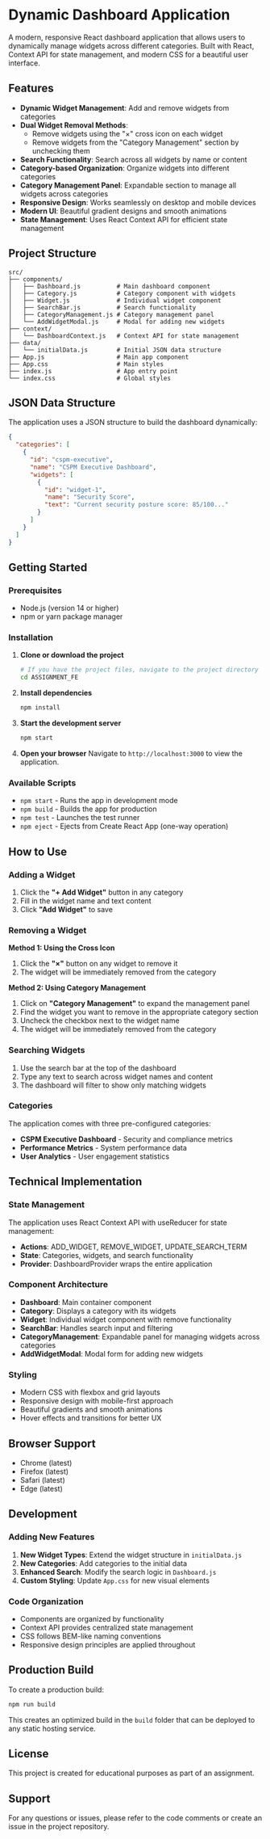 # Dynamic Dashboard Application

A modern, responsive React dashboard application that allows users to dynamically manage widgets across different categories. Built with React, Context API for state management, and modern CSS for a beautiful user interface.

## Features

- **Dynamic Widget Management**: Add and remove widgets from categories
- **Dual Widget Removal Methods**: 
  - Remove widgets using the "×" cross icon on each widget
  - Remove widgets from the "Category Management" section by unchecking them
- **Search Functionality**: Search across all widgets by name or content
- **Category-based Organization**: Organize widgets into different categories
- **Category Management Panel**: Expandable section to manage all widgets across categories
- **Responsive Design**: Works seamlessly on desktop and mobile devices
- **Modern UI**: Beautiful gradient designs and smooth animations
- **State Management**: Uses React Context API for efficient state management

## Project Structure

```
src/
├── components/
│   ├── Dashboard.js          # Main dashboard component
│   ├── Category.js           # Category component with widgets
│   ├── Widget.js             # Individual widget component
│   ├── SearchBar.js          # Search functionality
│   ├── CategoryManagement.js # Category management panel
│   └── AddWidgetModal.js     # Modal for adding new widgets
├── context/
│   └── DashboardContext.js   # Context API for state management
├── data/
│   └── initialData.js        # Initial JSON data structure
├── App.js                    # Main app component
├── App.css                   # Main styles
├── index.js                  # App entry point
└── index.css                 # Global styles
```

## JSON Data Structure

The application uses a JSON structure to build the dashboard dynamically:

```json
{
  "categories": [
    {
      "id": "cspm-executive",
      "name": "CSPM Executive Dashboard",
      "widgets": [
        {
          "id": "widget-1",
          "name": "Security Score",
          "text": "Current security posture score: 85/100..."
        }
      ]
    }
  ]
}
```

## Getting Started

### Prerequisites

- Node.js (version 14 or higher)
- npm or yarn package manager

### Installation

1. **Clone or download the project**
   ```bash
   # If you have the project files, navigate to the project directory
   cd ASSIGNMENT_FE
   ```

2. **Install dependencies**
   ```bash
   npm install
   ```

3. **Start the development server**
   ```bash
   npm start
   ```

4. **Open your browser**
   Navigate to `http://localhost:3000` to view the application.

### Available Scripts

- `npm start` - Runs the app in development mode
- `npm build` - Builds the app for production
- `npm test` - Launches the test runner
- `npm eject` - Ejects from Create React App (one-way operation)

## How to Use

### Adding a Widget

1. Click the **"+ Add Widget"** button in any category
2. Fill in the widget name and text content
3. Click **"Add Widget"** to save

### Removing a Widget

**Method 1: Using the Cross Icon**
1. Click the **"×"** button on any widget to remove it
2. The widget will be immediately removed from the category

**Method 2: Using Category Management**
1. Click on **"Category Management"** to expand the management panel
2. Find the widget you want to remove in the appropriate category section
3. Uncheck the checkbox next to the widget name
4. The widget will be immediately removed from the category

### Searching Widgets

1. Use the search bar at the top of the dashboard
2. Type any text to search across widget names and content
3. The dashboard will filter to show only matching widgets

### Categories

The application comes with three pre-configured categories:
- **CSPM Executive Dashboard** - Security and compliance metrics
- **Performance Metrics** - System performance data
- **User Analytics** - User engagement statistics

## Technical Implementation

### State Management

The application uses React Context API with useReducer for state management:

- **Actions**: ADD_WIDGET, REMOVE_WIDGET, UPDATE_SEARCH_TERM
- **State**: Categories, widgets, and search functionality
- **Provider**: DashboardProvider wraps the entire application

### Component Architecture

- **Dashboard**: Main container component
- **Category**: Displays a category with its widgets
- **Widget**: Individual widget component with remove functionality
- **SearchBar**: Handles search input and filtering
- **CategoryManagement**: Expandable panel for managing widgets across categories
- **AddWidgetModal**: Modal form for adding new widgets

### Styling

- Modern CSS with flexbox and grid layouts
- Responsive design with mobile-first approach
- Beautiful gradients and smooth animations
- Hover effects and transitions for better UX

## Browser Support

- Chrome (latest)
- Firefox (latest)
- Safari (latest)
- Edge (latest)

## Development

### Adding New Features

1. **New Widget Types**: Extend the widget structure in `initialData.js`
2. **New Categories**: Add categories to the initial data
3. **Enhanced Search**: Modify the search logic in `Dashboard.js`
4. **Custom Styling**: Update `App.css` for new visual elements

### Code Organization

- Components are organized by functionality
- Context API provides centralized state management
- CSS follows BEM-like naming conventions
- Responsive design principles are applied throughout

## Production Build

To create a production build:

```bash
npm run build
```

This creates an optimized build in the `build` folder that can be deployed to any static hosting service.

## License

This project is created for educational purposes as part of an assignment.

## Support

For any questions or issues, please refer to the code comments or create an issue in the project repository.

